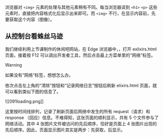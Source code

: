 浏览器对 `<img>` 元素的处理与其他元素稍有不同。每当浏览器读到 `<h1>` `<p>` 这些元素时，直接把内容格式化后显示出来即可。而 `<img>` 不行，在显示内容前，先要获取这个内容（图像）。

## 从控制台看蛛丝马迹

我们继续利用上节课制作的休闲吧网站，在 Edge 浏览器中，，打开 exlixirs.html 页面，接着按 F12 可以调出开发者工具，然后点击最上方菜单里的“网络”标签。

>[!warning]
> 如果没有“网络”标签，想想怎么办。

依次点击左上角的“清除”按钮和“记录网络日志”按钮后刷新 elixirs.html 页面，就可以看到类似下图的信息了。

![[091loading.png]]

这里按时间线排列，记录了刷新页面后网络中发生的所有 request（请求）和 response （回应）信息。不难得知，这张页面的顺利显示，共有 5 个文件参与了网络活动。其中 4 张图片文件被访问的先后顺序，恰好是页面上 4 张图片出现的先后顺序。因此，页面显示图片其实是两步：先获取，后显示。




